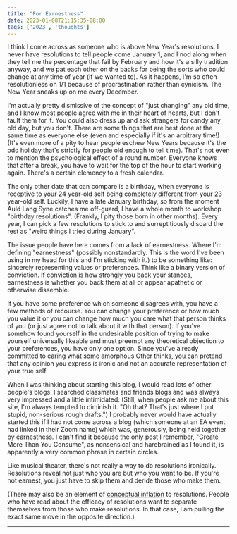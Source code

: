 ```yaml
---
title: "For Earnestness"
date: 2023-01-08T21:15:35-08:00
tags: ['2023', 'thoughts']
---
```


I think I come across as someone who is above New Year's resolutions.
I never have resolutions to tell people come January 1, and I nod along when they tell me the percentage that fail by February and how it's a silly tradition anyway, and we pat each other on the backs for being the sorts who could change at any time of year (if we wanted to).
As it happens, I'm so often resolutionless on 1/1 because of procrastination rather than cynicism.
The New Year sneaks up on me every December.

I'm actually pretty dismissive of the concept of "just changing" any old time, and I know most people agree with me in their heart of hearts, but I don't fault them for it.
You could also dress up and ask strangers for candy any old day, but you don't.
There are some things that are best done at the same time as everyone else (even and especially if it's an arbitrary time!)
(It's even more of a pity to hear people eschew New Years because it's the odd holiday that's strictly for people old enough to tell time).
That's not even to mention the psychological effect of a round number.
Everyone knows that after a break, you have to wait for the top of the hour to start working again.
There's a certain clemency to a fresh calendar.

The only other date that can compare is a birthday, when everyone is receptive to your 24 year-old self being completely different from your 23 year-old self.
Luckily, I have a late January birthday, so from the moment Auld Lang Syne catches me off-guard, I have a whole month to workshop "birthday resolutions".
(Frankly, I pity those born in other months).
Every year, I can pick a few resolutions to stick to and surreptitiously discard the rest as "weird things I tried during January".

The issue people have here comes from a lack of earnestness.
Where I'm defining "earnestness" (possibly nonstandardly. This is the word I've been using in my head for this and I'm sticking with it.) to be something like: sincerely representing values or preferences.
Think like a binary version of conviction.
If conviction is how strongly you back your stances, earnestness is whether you back them at all or appear apathetic or otherwise dissemble.

If you have some preference which someone disagrees with, you have a few methods of recourse.
You can change your preference or how much you value it or you can change how much you care what that person thinks of you (or just agree not to talk about it with that person).
If you've somehow found yourself in the undesirable position of trying to make yourself universally likeable and must preempt any theoretical objection to your preferences, you have only one option.
Since you've already committed to caring what some amorphous Other thinks, you can pretend that any opinion you express is ironic and not an accurate representation of your true self.

When I was thinking about starting this blog, I would read lots of other people's blogs.
I searched classmates and friends blogs and was always very impressed and a little intimidated.
(Still, when people ask me about this site, I'm always tempted to diminish it.
"Oh that? That's just where I put stupid, non-serious rough drafts.")
I probably never would have actually started this if I had not come across a blog (which someone at an EA event had linked in their Zoom name) which was, generously, being held together by earnestness.
I can't find it because the only post I remember, "Create More Than You Consume", as nonsensical and harebrained as I found it, is apparently a very common phrase in certain circles.

Like musical theater, there's not really a way to do resolutions ironically.
Resolutions reveal not just who you are but who you want to be.
If you're not earnest, you just have to skip them and deride those who make them.

(There may also be an element of [conceptual inflation](../turns-out) to resolutions. People who have read about the efficacy of resolutions want to separate themselves from those who make resolutions.
In that case, I am pulling the exact same move in the opposite direction.)

---
